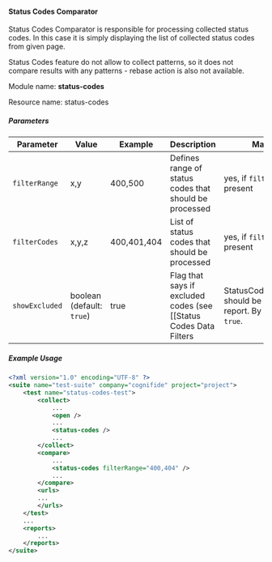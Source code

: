#### Status Codes Comparator

Status Codes Comparator is responsible for processing collected status codes. In this case it is simply displaying the list of collected status codes from given page.

Status Codes feature do not allow to collect patterns, so it does not compare results with any patterns - rebase action is also not available.

Module name: **status-codes**

Resource name: status-codes

##### Parameters

| Parameter | Value | Example | Description | Mandatory |
| --------- | ----- | ------- | ----------- | --------- |
| `filterRange` | x,y | 400,500 | Defines range of status codes that should be processed | yes, if `filterCodes` is not present |
| `filterCodes` | x,y,z | 400,401,404 | List of status codes that should be processed | yes, if `filterRange` is not present |
| `showExcluded` | boolean (default: `true`) | true | Flag that says if excluded codes (see [[Status Codes Data Filters | StatusCodesDataFilters]]) should be displayed in report. By default set to `true`. | no |

##### Example Usage

```xml
<?xml version="1.0" encoding="UTF-8" ?>
<suite name="test-suite" company="cognifide" project="project">
    <test name="status-codes-test">
        <collect>
            ...
            <open />          
            ...
            <status-codes />
            ...
        </collect>
        <compare>
            ...
            <status-codes filterRange="400,404" />
            ...
        </compare>
        <urls>
        ...
        </urls>
    </test>
    ...
    <reports>
        ...
    </reports>
</suite>
```
